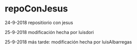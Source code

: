 # repoConJesus
24-9-2018 repositiorio con jesus

25-9-2018 modificación hecha por luisdori

25-9-2018 más tarde: modificación hecha por luisAlbarregas
